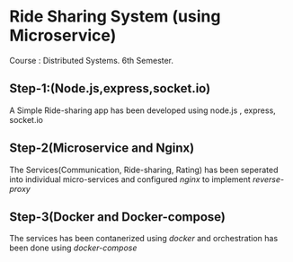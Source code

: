 # Ride Sharing System (using Microservice)
Course : Distributed Systems.
6th Semester.

## Step-1:(**Node.js,express,socket.io**)
A Simple Ride-sharing app has been developed using node.js , express, socket.io
## Step-2(**Microservice and Nginx**)
The Services(Communication, Ride-sharing, Rating) has been seperated into individual micro-services and configured *nginx* to implement *reverse-proxy*
## Step-3(**Docker and Docker-compose**)
The services has been contanerized using *docker* and orchestration has been done using *docker-compose* 
  
